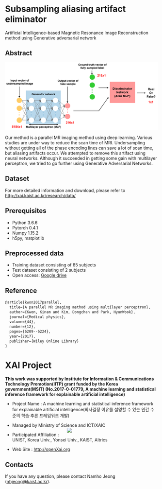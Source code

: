 # Subsampling aliasing artifact eliminator
Artificial Intelligence-based Magnetic Resonance Image Reconstruction method using Generative adversarial network

## Abstract

![scheme](./figure/scheme.PNG)

Our method is a parallel MR imaging method using deep learning. Various studies are under way to reduce the scan time of MRI. Undersampling without getting all of the phase encoding lines can save a lot of scan time, but aliasing artifacts occur. We attempted to remove this artifact using neural networks. Although it succeeded in getting some gain with multilayer perceptron, we tried to go further using Generative Adversarial Networks.

## Dataset
For more detailed information and download, please refer to http://xai.kaist.ac.kr/research/data/

## Prerequisites
+ Python 3.6.6
+ Pytorch 0.4.1
+ Numpy 1.15.2
+ h5py, matplotlib

## Preprocessed data
* Training dataset consisting of 85 subjects
* Test dataset consisting of 2 subjects
* Open access: [Google drive](https://drive.google.com/open?id=1h1YgjAKPNXajD-0JHwBSMsn58846KKDT)

## Reference
```
@article{kwon2017parallel,
  title={A parallel MR imaging method using multilayer perceptron},
  author={Kwon, Kinam and Kim, Dongchan and Park, HyunWook},
  journal={Medical physics},
  volume={44},
  number={12},
  pages={6209--6224},
  year={2017},
  publisher={Wiley Online Library}
}
```


# XAI Project 

**This work was supported by Institute for Information & Communications Technology Promotion(IITP) grant funded by the Korea government(MSIT) (No.2017-0-01779, A machine learning and statistical inference framework for explainable artificial intelligence)**

+ Project Name : A machine learning and statistical inference framework for explainable artificial intelligence(의사결정 이유를 설명할 수 있는 인간 수준의 학습·추론 프레임워크 개발)

+ Managed by Ministry of Science and ICT/XAIC <img align="right" src="http://xai.unist.ac.kr/static/img/logos/XAIC_logo.png" width=300px>

+ Participated Affiliation : UNIST, Korea Univ., Yonsei Univ., KAIST, AItrics  

+ Web Site : <http://openXai.org>

## Contacts
If you have any question, please contact Namho Jeong (nhjeong@kaist.ac.kr).

